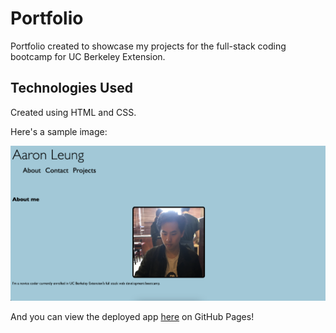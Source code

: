 # Portfolio

Portfolio created to showcase my projects for the full-stack coding bootcamp for UC Berkeley Extension.

## Technologies Used
Created using HTML and CSS.

Here's a sample image: 

![](./assets/images/sample.png)

And you can view the deployed app [here](https://aaronhleung.github.io/hw2-portfolio/) on GitHub Pages!